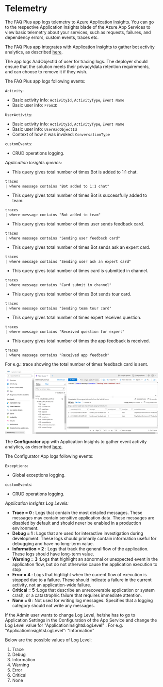 # Telemetry

The FAQ Plus app logs telemetry to [Azure Application Insights](https://azure.microsoft.com/en-us/services/monitor/). You can go to the respective Application Insights blade of the Azure App Services to view basic telemetry about your services, such as requests, failures, and dependency errors, custom events, traces etc.

The FAQ Plus app integrates with Application Insights to gather bot activity analytics, as described [here](https://blog.botframework.com/2019/03/21/bot-analytics-behind-the-scenes/).

The app logs AadObjectId of user for tracing logs. The deployer should ensure that the solution meets their privacy/data retention requirements, and can choose to remove it if they wish.

The FAQ Plus app logs following events:

`Activity`:
- Basic activity info: `ActivityId`, `ActivityType`, `Event Name`
- Basic user info: `FromID`

`UserActivity`:
- Basic activity info: `ActivityId`, `ActivityType`, `Event Name`
- Basic user info: `UserAadObjectId`
- Context of how it was invoked: `ConversationType`

`customEvents`:
- CRUD operations logging.

*Application Insights queries:*

- This query gives total number of times Bot is added to 1:1 chat.

```
traces
| where message contains "Bot added to 1:1 chat"
```

- This query gives total number of times Bot is successfully added to team.

```
traces
| where message contains "Bot added to team"
```

- This query gives total number of times  user sends feedback card.

```
traces
| where message contains "Sending user feedback card" 
```

- This query gives total number of times Bot sends ask an expert card.

```
traces
| where message contains "Sending user ask an expert card"
```

- This query gives total number of times  card is submitted in channel.
```
traces
| where message contains "Card submit in channel"
```

- This query gives total number of times Bot sends tour card.
```
traces
| where message contains "Sending team tour card"
```

- This query gives total number of times expert receives question.
```
traces
| where message contains "Received question for expert"
```

- This query gives total number of times the app feedback is received.
```
traces
| where message contains "Received app feedback"
```
For e.g.: trace showing the total number of times feedback card is sent.

![trace_example](/Wiki/Images/trace_example.png)

The **Configurator** app with Application Insights to gather event activity analytics, as described [here]((https://docs.microsoft.com/en-us/azure/azure-monitor/app/app-insights-overview)).

The Configurator App logs following events:

`Exceptions`:

- Global exceptions logging.

`customEvents`:

- CRUD operations logging.

*Application Insights Log Levels:*
- **Trace = 0** : Logs that contain the most detailed messages. These messages may contain sensitive application data. These messages are disabled by default and should never be enabled in a production environment.
- **Debug = 1** : Logs that are used for interactive investigation during development. These logs should primarily contain information useful for debugging and have no long-term value.
- **Information = 2** : Logs that track the general flow of the application. These logs should have long-term value.
- **Warning = 3** :Logs that highlight an abnormal or unexpected event in the application flow, but do not otherwise cause the application execution to stop
- **Error = 4** : Logs that highlight when the current flow of execution is stopped due to a failure. These should indicate a failure in the current activity, not an application-wide failure.
- **Critical = 5** :Logs that describe an unrecoverable application or system crash, or a catastrophic failure that requires immediate attention.
- **None = 6** : Not used for writing log messages. Specifies that a logging category should not write any messages.

If the Admin user wants to change Log Level, he/she has to go to Application Settings in the Configuration of the App Service and change the Log Level value for "ApplicationInsightsLogLevel" .
For e.g. 
"ApplicationInsightsLogLevel": "Information"

Below are the possible values of Log Level:  
1. Trace
2. Debug
3. Information
4. Warning
5. Error
6. Critical
7. None